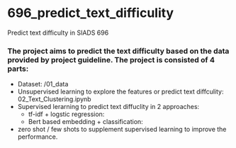 # 696_predict_text_difficulity
Predict text difficulty in SIADS 696
### The project aims to predict the text difficulty based on the data provided by project guideline. The project is consisted of 4 parts:
- Dataset: /01_data
- Unsupervised learning to explore the features or predict text diffculity: 02_Text_Clustering.ipynb
- Supervised lerarning to predict text diffuclity in 2 approaches: 
  - tf-idf + logstic regression:
  - Bert based embedding + classification:
- zero shot / few shots to supplement supervised learning to improve the performance.
